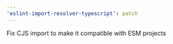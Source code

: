 ```yaml
---
'eslint-import-resolver-typescript': patch
---
```


Fix CJS import to make it compatible with ESM projects
